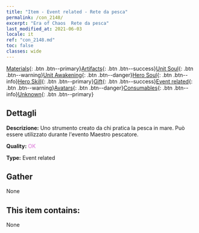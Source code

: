 ```yaml
---
title: "Item - Event related - Rete da pesca"
permalink: /con_2148/
excerpt: "Era of Chaos  Rete da pesca"
last_modified_at: 2021-06-03
locale: it
ref: "con_2148.md"
toc: false
classes: wide
---
```

 [Materials](/ItemsIT/){: .btn .btn--primary}[Artifacts](/ItemsIT/Artifacts/){: .btn .btn--success}[Unit Soul](/ItemsIT/UnitSoul/){: .btn .btn--warning}[Unit Awakening](/ItemsIT/UnitAwakening/){: .btn .btn--danger}[Hero Soul](/ItemsIT/HeroSoul/){: .btn .btn--info}[Hero Skill](/ItemsIT/HeroSkill/){: .btn .btn--primary}[Gift](/ItemsIT/Gift/){: .btn .btn--success}[Event related](/ItemsIT/Events/){: .btn .btn--warning}[Avatars](/ItemsIT/Avatars/){: .btn .btn--danger}[Consumables](/ItemsIT/Consumables/){: .btn .btn--info}[Unknown](/ItemsIT/Unknown/){: .btn .btn--primary}

## Dettagli
 **Descrizione:** Uno strumento creato da chi pratica la pesca in mare. Può essere utilizzato durante l'evento Maestro pescatore.

 **Quality:** <span style="color: #DA70D6">OK</span>

 **Type:** Event related

## Gather

  None

## This item contains:

  None

